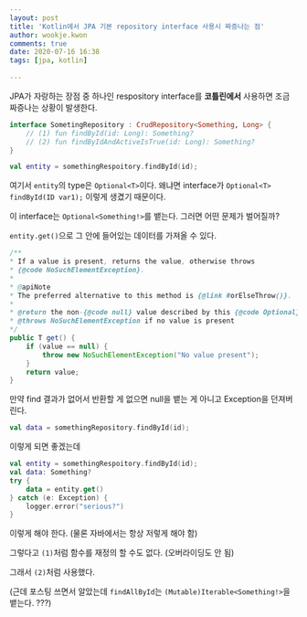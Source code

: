 ```yaml
---  
layout: post  
title: 'Kotlin에서 JPA 기본 repository interface 사용시 짜증나는 점'  
author: wookje.kwon  
comments: true  
date: 2020-07-16 16:38  
tags: [jpa, kotlin]  
  
---  
```


JPA가 자랑하는 장점 중 하나인 respository interface를 **코틀린에서** 사용하면 조금 짜증나는 상황이 발생한다.

```kotlin
interface SometingRepository : CrudRepository<Something, Long> {
    // (1) fun findById(id: Long): Something?
    // (2) fun findByIdAndActiveIsTrue(id: Long): Something?
}
```

```kotlin
val entity = somethingRespoitory.findById(id);
```

여기서 `entity`의 type은 `Optional<T>`이다. 왜냐면 interface가 `Optional<T> findById(ID var1);` 이렇게 생겼기 때문이다.

이 interface는 `Optional<Something!>`를 뱉는다. 그러면 어떤 문제가 벌어질까?

`entity.get()`으로 그 안에 들어있는 데이터를 가져올 수 있다.

```java
/**
* If a value is present, returns the value, otherwise throws
* {@code NoSuchElementException}.
*
* @apiNote
* The preferred alternative to this method is {@link #orElseThrow()}.
*
* @return the non-{@code null} value described by this {@code Optional}
* @throws NoSuchElementException if no value is present
*/
public T get() {
    if (value == null) {
        throw new NoSuchElementException("No value present");
    }
    return value;
}
```

만약 find 결과가 없어서 반환할 게 없으면 null을 뱉는 게 아니고 Exception을 던져버린다.  

```kotlin
val data = somethingRepository.findById(id);
```

이렇게 되면 좋겠는데

```kotlin
val entity = somethingRespoitory.findById(id);
val data: Something?
try {
    data = entity.get()
} catch (e: Exception) {
    logger.error("serious?")
}
```

이렇게 해야 한다. (물론 자바에서는 항상 저렇게 해야 함)  

그렇다고 `(1)`처럼 함수를 재정의 할 수도 없다. (오버라이딩도 안 됨)  

그래서 `(2)`처럼 사용했다.  

(근데 포스팅 쓰면서 알았는데 `findAllById`는 `(Mutable)Iterable<Something!>`을 뱉는다. ???)